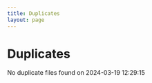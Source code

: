 ```yaml
---
title: Duplicates
layout: page
---
```


# Duplicates

No duplicate files found on 2024-03-19 12:29:15